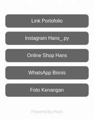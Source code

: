 <head>
  <meta charset="UTF-8">
  <meta name="viewport" content="width=device-width, initial-scale=1">
  <title>Hans Branding</title>
  <link href="https://fonts.googleapis.com/css2?family=Bebas+Neue&display=swap" rel="stylesheet">
  <style>
    body {
      margin: 0;
      padding: 0;
      background: url('pou.png') no-repeat center center fixed;
      background-size: cover;
      font-family: 'Bebas Neue', sans-serif;
      color: white;
      text-align: center;
      background-attachment: scroll; /* ganti dari fixed agar ringan */
    }

    .fire-text {
      font-size: 40px;
      margin-top: 60px;
      color: #fff;
      text-shadow: 0 0 8px black, 0 0 15px white;
      animation: floatText 3s ease-in-out infinite;
    }

    @keyframes floatText {
      0% { transform: translateY(0); }
      50% { transform: translateY(-6px); }
      100% { transform: translateY(0); }
    }

    .menu {
      margin-top: 30px;
    }

    .menu a {
      display: block;
      margin: 12px auto;
      padding: 12px 20px;
      width: 230px;
      background: rgba(0, 0, 0, 0.6);
      border-radius: 10px;
      text-decoration: none;
      color: white;
      font-size: 16px;
      transition: 0.3s;
      border: 1px solid #ffffff80;
    }

    .menu a:hover {
      background: #ffffffaa;
      color: black;
    }

    .footer {
      margin-top: 40px;
      font-size: 13px;
      color: #ccc;
    }
  </style>
</head>
<body>

  <div class="fire-text">Hai, ada yang bisa Hans bantu?</div>

  <div class="menu">
    <a href="https://linktr.ee/portfoliohans" target="_blank">Link Portofolio</a>
    <a href="https://instagram.com/hans_.py" target="_blank">Instagram Hans_.py</a>
    <a href="https://instagram.com/hans.expreptschips" target="_blank">Online Shop Hans</a>
    <a href="https://wa.me/6283877486039" target="_blank">WhatsApp Bisnis</a>
    <a href="galeri.html" target="_blank">Foto Kenangan</a>
  </div>

  <div class="footer">Powered by Hans</div>

</body>
